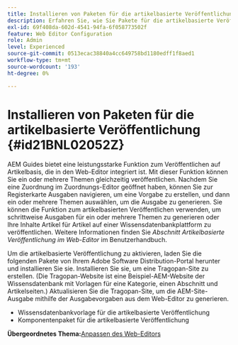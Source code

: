 ```yaml
---
title: Installieren von Paketen für die artikelbasierte Veröffentlichung
description: Erfahren Sie, wie Sie Pakete für die artikelbasierte Veröffentlichung installieren
exl-id: 69f408da-602d-4541-94fa-6f058773502f
feature: Web Editor Configuration
role: Admin
level: Experienced
source-git-commit: 0513ecac38840a4cc649758bd1180edff1f8aed1
workflow-type: tm+mt
source-wordcount: '193'
ht-degree: 0%

---
```


# Installieren von Paketen für die artikelbasierte Veröffentlichung {#id21BNL02052Z}

AEM Guides bietet eine leistungsstarke Funktion zum Veröffentlichen auf Artikelbasis, die in den Web-Editor integriert ist. Mit dieser Funktion können Sie ein oder mehrere Themen gleichzeitig veröffentlichen. Nachdem Sie eine Zuordnung im Zuordnungs-Editor geöffnet haben, können Sie zur Registerkarte Ausgaben navigieren, um eine Vorgabe zu erstellen, und dann ein oder mehrere Themen auswählen, um die Ausgabe zu generieren. Sie können die Funktion zum artikelbasierten Veröffentlichen verwenden, um schrittweise Ausgaben für ein oder mehrere Themen zu generieren oder Ihre Inhalte Artikel für Artikel auf einer Wissensdatenbankplattform zu veröffentlichen. Weitere Informationen finden Sie *Abschnitt Artikelbasierte Veröffentlichung im Web-Editor* im Benutzerhandbuch.

Um die artikelbasierte Veröffentlichung zu aktivieren, laden Sie die folgenden Pakete von Ihrem Adobe Software Distribution-Portal herunter und installieren Sie sie. Installieren Sie sie, um eine Tragopan-Site zu erstellen. \(Die Tragopan-Website ist eine Beispiel-AEM-Website der Wissensdatenbank mit Vorlagen für eine Kategorie, einen Abschnitt und Artikelseiten.\) Aktualisieren Sie die Tragopan-Site, um die AEM-Site-Ausgabe mithilfe der Ausgabevorgaben aus dem Web-Editor zu generieren.

- Wissensdatenbankvorlage für die artikelbasierte Veröffentlichung
- Komponentenpaket für die artikelbasierte Veröffentlichung

**Übergeordnetes Thema:**&#x200B;[ Anpassen des Web-Editors](conf-web-editor.md)
